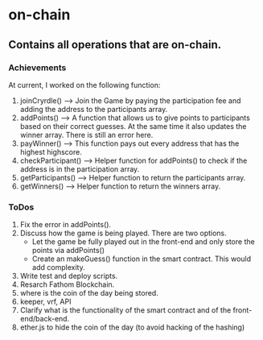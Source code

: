# on-chain
## Contains all operations that are on-chain.

### Achievements
At current, I worked on the following function: 
1. joinCryrdle() --> Join the Game by paying the participation fee and adding the address to the participants array.
2. addPoints() --> A function that allows us to give points to participants based on their correct guesses. At the same time it also updates the winner array. There is still an error here.
2. payWinner() --> This function pays out every address that has the highest highscore.
3. checkParticipant() --> Helper function for addPoints() to check if the address is in the participation array.
4. getParticipants() --> Helper function to return the participants array.
5. getWinners() --> Helper function to return the winners array.

### ToDos
1. Fix the error in addPoints().
2. Discuss how the game is being played. There are two options.
    - Let the game be fully played out in the front-end and only store the points via addPoints()
    - Create an makeGuess() function in the smart contract. This would add complexity.
3. Write test and deploy scripts.
4. Resarch Fathom Blockchain.
5. where is the coin of the day being stored. 
6. keeper, vrf, API
7. Clarify what is the functionality of the smart contract and of the front-end/back-end.
8. ether.js to hide the coin of the day (to avoid hacking of the hashing)